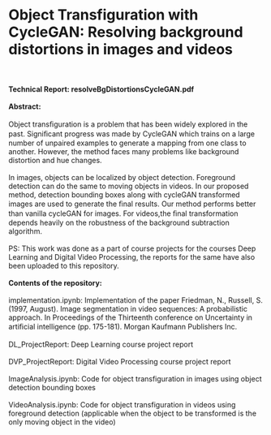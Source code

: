 # Object Transfiguration with CycleGAN: Resolving background distortions in images and videos
<br /><br />
**Technical Report: resolveBgDistortionsCycleGAN.pdf**
<br /><br />
**Abstract:**
<br /><br />
Object transﬁguration is a problem that has been widely explored in the past. Signiﬁcant progress was made by CycleGAN which trains on a large number of unpaired examples to generate a mapping from one class to another. However, the method faces many problems like background distortion and hue changes. 
<br /><br />
In images, objects can be localized by object detection. Foreground detection can do the same to moving objects in videos. In our proposed method, detection bounding boxes along with cycleGAN transformed images are used to generate the ﬁnal results. Our method performs better than vanilla cycleGAN for images. For videos,the ﬁnal transformation depends heavily on the robustness of the background subtraction algorithm.
<br /><br />
PS: This work was done as a part of course projects for the courses Deep Learning and Digital Video Processing, the reports for the same have also been uploaded to this repository. 
<br /><br />
**Contents of the repository:** <br /><br />
implementation.ipynb: Implementation of the paper  Friedman, N., Russell, S. (1997, August). Image segmentation in video sequences: A probabilistic approach. In Proceedings of the Thirteenth conference on Uncertainty in artiﬁcial intelligence (pp. 175-181). Morgan Kaufmann Publishers Inc.<br /><br />
DL_ProjectReport: Deep Learning course project report<br /><br />
DVP_ProjectReport: Digital Video Processing course project report<br /><br />
ImageAnalysis.ipynb: Code for object transfiguration in images using object detection bounding boxes <br /><br />
VideoAnalysis.ipynb: Code for object transfiguration in videos using foreground detection (applicable when the object to be transformed is the only moving object in the video)  <br /><br />

